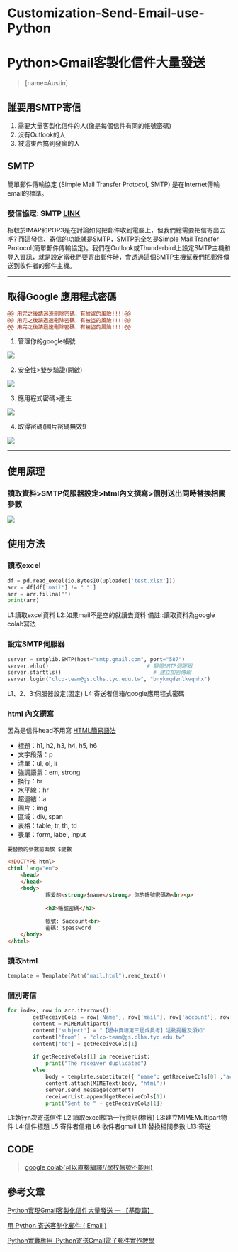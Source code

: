 # Customization-Send-Email-use-Python
# Python>Gmail客製化信件大量發送
> [name=Austin]
## 誰要用SMTP寄信
1. 需要大量客製化信件的人(像是每個信件有同的帳號密碼)
2. 沒有Outlook的人
3. 被這東西搞到發瘋的人

## SMTP

簡單郵件傳輸協定 (Simple Mail Transfer Protocol, SMTP) 是在Internet傳輸email的標準。

### 發信協定: SMTP [LINK](https://wanteasy.com.tw/doc/imap-pop3-smtp-difference.html)

相較於IMAP和POP3是在討論如何把郵件收到電腦上，但我們總需要把信寄出去吧? 而這發信、寄信的功能就是SMTP，SMTP的全名是Simple Mail Transfer Protocol(簡單郵件傳輸協定)。我們在Outlook或Thunderbird上設定SMTP主機和登入資訊，就是設定當我們要寄出郵件時，會透過這個SMTP主機幫我們把郵件傳送到收件者的郵件主機。

---

## 取得Google 應用程式密碼
```diff
@@ 用完之後請迅速刪除密碼，有被盜的風險!!!!@@
@@ 用完之後請迅速刪除密碼，有被盜的風險!!!!@@
@@ 用完之後請迅速刪除密碼，有被盜的風險!!!!@@
```
1. 管理你的google帳號

 ![](https://i.imgur.com/0T2JxxX.png)
 
2. 安全性>雙步驗證(開啟)

![](https://i.imgur.com/bDYPRnu.png)

3. 應用程式密碼>產生

![](https://i.imgur.com/v4s27uc.png)

4. 取得密碼(圖片密碼無效!)

![](https://i.imgur.com/3y15VsB.png)


---

## 使用原理

### 讀取資料>SMTP伺服器設定>html內文撰寫>個別送出同時替換相關參數
![](https://i.imgur.com/Jn9Vdwp.png)

## 使用方法

### 讀取excel
```python
df = pd.read_excel(io.BytesIO(uploaded['test.xlsx']))
arr = df[df['mail'] != " " ]
arr = arr.fillna("")
print(arr)
```
L1:讀取excel資料
L2:如果mail不是空的就讀去資料
備註::讀取資料為google colab寫法
### 設定SMTP伺服器
```python
server = smtplib.SMTP(host="smtp.gmail.com", port="587")
server.ehlo()                               # 驗證SMTP伺服器
server.starttls()                             # 建立加密傳輸
server.login("clcp-team@gs.clhs.tyc.edu.tw", "bnykmqdznlkvqnhx") 
```
L1、2、3:伺服器設定(固定)
L4:寄送者信箱/google應用程式密碼
### html 內文撰寫
因為是信件head不用寫
[HTML簡易語法](https://tw.alphacamp.co/blog/html-guide)
* 標題：h1, h2, h3, h4, h5, h6
* 文字段落：p
* 清單：ul, ol, li
* 強調語氣：em, strong
* 換行：br
* 水平線：hr
* 超連結：a
* 圖片：img
* 區域：div, span
* 表格：table, tr, th, td
* 表單：form, label, input

`要替換的參數前面放 $變數`

```html
<!DOCTYPE html>
<html lang="en">
    <head>
    </head>
    <body>
            親愛的<strong>$name</strong> 你的帳號密碼為<br><p>
        
            <h3>帳號密碼</h3>
            
            帳號: $account<br>
            密碼: $password
    </body>
</html>
```
### 讀取html
```python
template = Template(Path("mail.html").read_text())
```
### 個別寄信
```python
for index, row in arr.iterrows():
        getReceiveCols = row['Name'], row['mail'], row['account'], row['password']   
        content = MIMEMultipart()                             
        content["subject"] = "【壢中資培第三屆成員考】活動提醒及須知"           
        content["from"] = "clcp-team@gs.clhs.tyc.edu.tw"                  
        content["to"] = getReceiveCols[1]                         
      
        if getReceiveCols[1] in receiverList:                     
            print("The receiver duplicated")
        else:  
            body = template.substitute({ "name": getReceiveCols[0] ,"account":getReceiveCols[2],"password":getReceiveCols[3]}) 
            content.attach(MIMEText(body, "html"))
            server.send_message(content)
            receiverList.append(getReceiveCols[1])
            print("Sent to " + getReceiveCols[1])
```
L1:執行n次寄送信件
L2:讀取excel檔第一行資訊(標籤)
L3:建立MIMEMultipart物件
L4:信件標題
L5:寄件者信箱
L6:收件者gmail
L11:替換相關參數
L13:寄送


## CODE
> [google colab(可以直接編譯//學校帳號不能用)](https://colab.research.google.com/drive/1DpPhpaEQ7hfTO_TQOH8W0CA8RkvStF1O?usp=sharing)
## 參考文章
 [Python實現Gmail客製化信件大量發送 — 【基礎篇】](https://marketingliveincode.com/?p=185)
 
 [用 Python 寄送客制化郵件 ( Email )](https://ycjhuo.gitlab.io/blogs/Python-Mutiple-And-Customize-Mail-Message.html#%E5%AF%84%E5%87%BA%E9%83%B5%E4%BB%B6)
 
[Python實戰應用_Python寄送Gmail電子郵件實作教學](https://www.learncodewithmike.com/2020/02/python-email.html)
